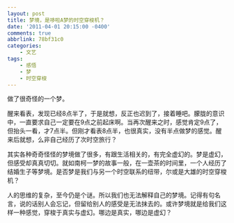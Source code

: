 ```yaml
---
layout: post
title: 梦境，是哆啦A梦的时空穿梭机？
date: '2011-04-01 20:15:00 -0400'
comments: true
abbrlink: 78bf31c0
categories:
	- 文艺
tags:
	- 感悟
	- 梦
	- 时空穿梭
---
```

做了很奇怪的一个梦。

醒来看表，发现已经8点半了，于是就想，反正也迟到了，接着睡吧。朦胧的意识中，一直要求自己一定要在9点之前起床啊。当再次醒来之时，感觉肯定9点了，但抬头一看，才7点半。但刚才看表8点半，也很真实，没有半点做梦的感觉。醒来后就想，么非自己经历了次时空旅行？

其实各种奇奇怪怪的梦境做了很多，有跟生活相关的，有完全虚幻的。梦是虚幻，但感受却真真切切。就如南柯一梦的故事一般，在一壶茶的时间里，一个人经历了结婚生子等梦境。是否梦是我们与另一个时空联系的纽带，尔或是大雄的时空穿梭机？

人的思维的复杂，至今仍是个谜。所以我们也无法解释自己的梦境。记得有句名言，说的话别人会忘记，但留给别人的感受是无法抹去的。或许梦境就是给我们这样一种感觉，穿梭于真实与虚幻。哪边是真实，哪边是虚幻？
